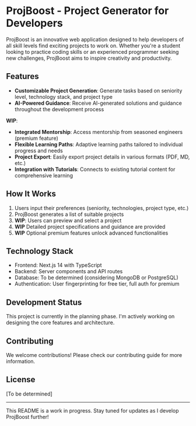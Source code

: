 # ProjBoost - Project Generator for Developers

ProjBoost is an innovative web application designed to help developers of all skill levels find exciting projects to work on. Whether you're a student looking to practice coding skills or an experienced programmer seeking new challenges, ProjBoost aims to inspire creativity and productivity.

## Features

- **Customizable Project Generation**: Generate tasks based on seniority level, technology stack, and project type
- **AI-Powered Guidance**: Receive AI-generated solutions and guidance throughout the development process

**WIP**:
- **Integrated Mentorship**: Access mentorship from seasoned engineers (premium feature)
- **Flexible Learning Paths**: Adaptive learning paths tailored to individual progress and needs
- **Project Export**: Easily export project details in various formats (PDF, MD, etc.)
- **Integration with Tutorials**: Connects to existing tutorial content for comprehensive learning

## How It Works

1. Users input their preferences (seniority, technologies, project type, etc.)
2. ProjBoost generates a list of suitable projects
3. **WIP**: Users can preview and select a project
4. **WIP** Detailed project specifications and guidance are provided
5. **WIP** Optional premium features unlock advanced functionalities

## Technology Stack

- Frontend: Next.js 14 with TypeScript
- Backend: Server components and API routes
- Database: To be determined (considering MongoDB or PostgreSQL)
- Authentication: User fingerprinting for free tier, full auth for premium

## Development Status

This project is currently in the planning phase. I'm actively working on designing the core features and architecture.

## Contributing

We welcome contributions! Please check our contributing guide for more information.

## License

[To be determined]

---

This README is a work in progress. Stay tuned for updates as I develop ProjBoost further!

